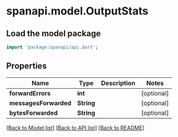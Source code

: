 # spanapi.model.OutputStats

## Load the model package
```dart
import 'package:spanapi/api.dart';
```

## Properties
Name | Type | Description | Notes
------------ | ------------- | ------------- | -------------
**forwardErrors** | **int** |  | [optional] 
**messagesForwarded** | **String** |  | [optional] 
**bytesForwarded** | **String** |  | [optional] 

[[Back to Model list]](../README.md#documentation-for-models) [[Back to API list]](../README.md#documentation-for-api-endpoints) [[Back to README]](../README.md)


